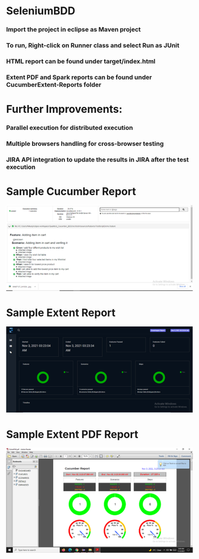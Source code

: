 # SeleniumBDD

### Import the project in eclipse as Maven project
### To run, Right-click on Runner class and select Run as JUnit
### HTML report can be found under target/index.html
### Extent PDF and Spark reports can be found under CucumberExtent-Reports folder
 
# Further Improvements:
### Parallel execution for distributed execution
### Multiple browsers handling for cross-browser testing
### JIRA API integration to update the results in JIRA after the test execution

# Sample Cucumber Report
<img src=https://github.com/Nikunj-Thakur/Cucumber-BDD-Framework/blob/main/Cucumber_Report_1.PNG>

# Sample Extent Report
<img src=https://github.com/Nikunj-Thakur/Cucumber-BDD-Framework/blob/main/ExtentReport_Page_1.PNG>

# Sample Extent PDF Report
<img src=https://github.com/Nikunj-Thakur/Cucumber-BDD-Framework/blob/main/Extent_PDF_Report_1.PNG>

